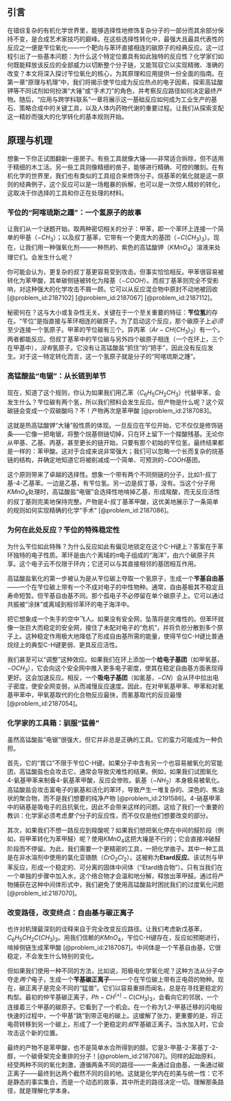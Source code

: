 ## 引言
在错综复杂的有机化学世界里，能够选择性地修饰复杂分子的一部分而其余部分保持不变，是合成艺术家技巧的巅峰。在这些选择性转化中，最强大且最具代表性的反应之一便是苄位氧化——一个靶向与苯环直接相连的碳原子的经典反应。这一过程引出了一些基本问题：为什么这个特定位置具有如此独特的反应性？化学家们如何既能释放该反应的全部威力以切断整个分子链，又能驾驭它以实现精微、准确的改变？本文将深入探讨苄位氧化的核心，为其原理和应用提供一份全面的指南。在第一章“原理与机理”中，我们将揭示使苄位成为反应热点的电子因素，探索高锰酸钾等不同试剂如何扮演“大锤”或“手术刀”的角色，并考察反应路径如何决定最终产物。随后，“应用与跨学科联系”一章将展示这一基础反应如何成为工业生产的基石、策略合成中的关键工具，以及人体内药物代谢的重要过程。让我们从探索支配这一精妙而强大的化学转化的基本规则开始。

## 原理与机理

想象一下你正试图翻新一座房子。有些工具就像大锤——非常适合拆除，但不适用于精细的木工活。另一些工具则像精细的凿子，能够进行精确、可控的雕刻。在有机化学的世界里，我们也有类似的工具组合来修饰分子。烷基苯的氧化就是这一原则的经典例子，这个反应可以是一场粗暴的拆解，也可以是一次惊人精妙的转化，这取决于你选择的工具和你正在处理的材料。

### 苄位的“阿喀琉斯之踵”：一个氢原子的故事

让我们从一个谜题开始。取两种密切相关的分子：甲苯，即一个苯环上连接一个简单的甲基（$-CH_3$）；以及叔丁基苯，它带有一个更庞大的基团（$-C(CH_3)_3$）。现在，让我们用一种强氧化剂——一种热的、紫色的高锰酸钾（$KMnO_4$）溶液来处理它们。会发生什么呢？

你可能会认为，更复杂的叔丁基更容易受到攻击。但事实恰恰相反。甲苯很容易被转化为苯甲酸，其单碳侧链被转化为羧基（$-COOH$）。而叔丁基苯则完全不受影响，对这种强大的化学攻击不屑一顾。它可以从反应混合物中原封不动地被回收 [@problem_id:2187102] [@problem_id:2187067] [@problem_id:2187112]。

秘密何在？这与大小或复杂性无关。关键在于一个至关重要的特征：**苄位氢**的存在。“苄位”是指直接与苯环相连的碳原子。为了启动这个反应，那个碳原子上*必须*至少连接一个氢原子。甲苯的苄位碳有三个。异丙苯（$Ar-CH(CH_3)_2$）有一个。两者都能反应。但叔丁基苯中的苄位碳与另外四个碳原子相连（一个在环上，三个在甲基中），*没有*氢原子。它没有让高锰酸盐“抓住”的“把手”，因此没有反应发生。对于这一特定转化而言，这一个氢原子就是分子的“阿喀琉斯之踵”。

### 高锰酸盐“电锯”：从长链到单节

现在，知道了这个规则，你认为如果我们用乙苯（$C_6H_5CH_2CH_3$）代替甲苯，会发生什么？苄位碳有两个氢，所以我们预料会发生反应。但产物是什么呢？这个双碳链会变成一个双碳酸吗？不！产物再次是苯甲酸 [@problem_id:2187083]。

这就是热高锰酸钾“大锤”般性质的体现。一旦反应在苄位开始，它不仅仅是修饰链条——它像一把电锯，将整个烷基侧链切掉，只在环上留下一个羧酸残基。无论你从甲基、乙基、丙基，甚至更长的链开始，只要有那个初始的苄位氢，最终结果都是一样的：苯甲酸。这对于合成来说非常强大；我们可以忽略一个长而复杂的烷基链的结构，并确定地知道它将被削减成一个简单、可预测的$-COOH$基团。

这个原则带来了卓越的选择性。想象一个带有两个不同侧链的分子，比如1-叔丁基-4-乙基苯。一边是乙基，有苄位氢。另一边是叔丁基，没有。当这个分子用$KMnO_4$处理时，高锰酸盐“电锯”会选择性地啃掉乙基，形成羧酸，而无反应活性的叔丁基则完美地保持完整。产物是4-叔丁基苯甲酸，这优美地展示了一条简单的规则如何实现精确的化学“手术” [@problem_id:2187086]。

### 为何在此处反应？苄位的特殊稳定性

为什么苄位如此特殊？为什么反应如此有偏见地锁定在这个C-H键上？答案在于苯环独特的电子性质。苯环是由六个离域的$\pi$电子组成的“海洋”，由六个碳原子共享。这个电子云不仅限于环内；它还可以与其直接相邻的基团相互作用。

高锰酸盐氧化的第一步被认为是从苄位碳上夺取一个氢原子，生成一个**苄基自由基**——一个在苄位碳上带有一个不成对电子的中性物种。通常，自由基极其不稳定且寿命短暂。但苄基自由基不同。那个孤电子不必停留在单个碳原子上。它可以通过共振被“涂抹”或离域到相邻苯环的电子海洋中。

把它想象成一个失手的空中飞人。如果没有安全网，坠落将是灾难性的。但苯环就像一张巨大而稳定的安全网，接住了未配对电子的“危机”，并将负担分散到多个原子上。这种稳定作用极大地降低了形成自由基所需的能量，使得苄位C-H键比普通烷烃上的典型C-H键更弱、更具反应活性。

我们甚至可以“调整”这种效应。如果我们在环上添加一个**给电子基团**（如甲氧基，$-OCH_3$），它会向这个安全网中推入更多电子密度，使其在稳定自由基方面表现得更好。这会加速反应。相反，一个**吸电子基团**（如氰基，$-CN$）会从环中拉出电子密度，使安全网变弱，从而减慢反应速度。因此，在对甲氧基甲苯、甲苯和对氰基甲苯中，甲氧基取代的化合物反应最快，而氰基取代的反应最慢 [@problem_id:2187054]。

### 化学家的工具箱：驯服“猛兽”

虽然高锰酸盐“电锯”很强大，但它并非总是正确的工具。它的蛮力可能成为一种负担。

首先，它的“胃口”不限于苄位C-H键。如果分子中含有另一个也容易被氧化的官能团，高锰酸盐也会攻击它，通常会导致灾难性的结果。例如，如果我们试图氧化4-氨基甲苯来制备4-氨基苯甲酸，反应会惨败。氨基（$-NH_2$）本身极易被氧化。高锰酸盐会攻击富电子的氨基和活化的苯环，导致产生一堆复杂的、深色的、焦油状的聚合物，而不是我们想要的纯净产物 [@problem_id:2191586]。4-硝基甲苯中的硝基是吸电子的且抗氧化，因此不会带来这样的问题。这给了我们一个重要的教训：化学家必须考虑*整个*分子的反应性，而不仅仅是他们想要改变的部分。

其次，如果我们不想一路反应到羧酸呢？如果我们想把氧化停在中间的醛阶段（例如，将甲苯转化为苯甲醛）呢？使用$KMnO_4$这把大锤是不行的；它会直接冲破醛阶段而不停留。为此，我们需要一个更精密的工具，一把化学凿子。其中一种工具是在非水溶剂中使用的氯化亚铬酰（$CrO_2Cl_2$）。这被称为**Etard反应**。该试剂与甲苯反应，形成一个稳定的、可分离的固体中间体（“Etard络合物”）。只有当我们在一个单独的步骤中加入水，这个络合物才会温和地分解，释放出苯甲醛。通过将产物捕获在这种中间体形式中，我们避免了使用高锰酸盐时困扰我们的过度氧化问题 [@problem_id:2187070]。

### 改变路径，改变终点：自由基与碳正离子

也许对机理最深刻的诠释来自于完全改变反应路径。让我们考虑新戊基苯，$C_6H_5CH_2C(CH_3)_3$。用我们信赖的$KMnO_4$，苄位C-H键存在，反应如预期进行，啃掉侧链生成苯甲酸 [@problem_id:2187087]。中间体是一个苄基自由基，它很稳定，不会发生什么特别的变化。

但如果我们使用一种不同的方法，比如说，阳极电化学氧化呢？这种方法从分子中夺走*两个*电子，生成一个**苄基碳正离子**——一个在苄位碳上带有正电荷的物种。现在，碳正离子是完全不同的“猛兽”。它们以容易重排而闻名，总是在寻找更稳定的构型。最初的仲苄基碳正离子，$Ph-CH^{(+)}-C(CH_3)_3$，会看向它的邻居，一个连接着三个甲基的碳原子。它看到了一个机会。在一个称为1,2-甲基迁移的闪电般快速的过程中，一个甲基“跳”到带正电的碳上。这缓解了张力，更重要的是，将正电荷转移到另一个碳上，形成了一个更稳定的*叔*苄基碳正离子。当水加入时，它会攻击这个新的位置。

最终的产物不是苯甲酸，也不是简单水合所得到的醇。它是3-甲基-2-苯基丁-2-醇，一个碳骨架完全重排的分子！[@problem_id:2187087]。同样的起始原料，经受两种不同的氧化刺激，遵循两条不同的路径——一条通过自由基，一条通过碳正离子——最终到达两个截然不同的目的地。这就是化学内在的美与统一性：它不是静态的事实集合，而是一个动态的故事，其中所走的路径决定一切。理解那条路径，就是理解化学本身。

